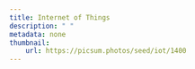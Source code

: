 ```yaml
---
title: Internet of Things
description: " "
metadata: none
thumbnail: 
    url: https://picsum.photos/seed/iot/1400
---
```

